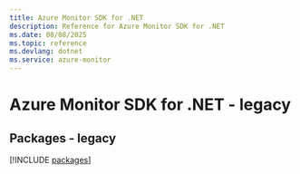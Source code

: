 ```yaml
---
title: Azure Monitor SDK for .NET
description: Reference for Azure Monitor SDK for .NET
ms.date: 08/08/2025
ms.topic: reference
ms.devlang: dotnet
ms.service: azure-monitor
---
```

# Azure Monitor SDK for .NET - legacy
## Packages - legacy
[!INCLUDE [packages](monitor-index.md)]